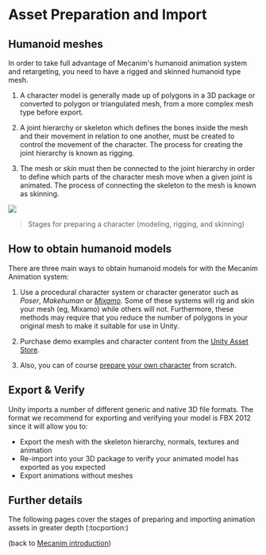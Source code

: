 Asset Preparation and Import
============================


Humanoid meshes
---------------


In order to take full advantage of Mecanim's humanoid animation system and retargeting, you need to have a <span class=keyword>rigged</span> and <span class=keyword>skinned</span> humanoid type mesh.

1. A character <span class=keyword>model</span> is generally made up of polygons in a 3D package or converted to polygon or triangulated mesh, from a more complex mesh type before export.

1. A <span class=keyword>joint hierarchy</span> or <span class=keyword>skeleton</span> which defines the bones inside the mesh and their movement in relation to one another, must be created to control the movement of the character. The process for creating the joint hierarchy is known as <span class=keyword>rigging</span>.

1. The mesh or _skin_ must then be connected to the joint hierarchy in order to define which parts of the character mesh move when a given joint is animated. The process of connecting the skeleton to the mesh is known as <span class=keyword>skinning</span>.

![](http://docwiki.hq.unity3d.com/uploads/Main/Char200.png)  
>   Stages for preparing a character (modeling, rigging, and skinning)

How to obtain humanoid models
-----------------------------


There are three main ways to obtain humanoid models for with the Mecanim Animation system:

1. Use a procedural character system or character generator such as _Poser_, _Makehuman_ or [_Mixamo_](http://www.mixamo.com/.html). Some of these systems will rig and skin your mesh (eg, Mixamo) while others will not. Furthermore, these methods may require that you reduce the number of polygons in your original mesh to make it suitable for use in Unity.

1. Purchase demo examples and character content from the [Unity Asset Store](http://unity3d.com/unity/asset-store/.html).

1. Also, you can of course [prepare your own character](Preparingacharacterfromscratch.html) from scratch.


Export & Verify
---------------


Unity imports a number of different generic and native 3D file formats. The format we recommend for exporting and verifying your model is FBX 2012 since it will allow you to:

* Export the mesh with the skeleton hierarchy, normals, textures and animation
* Re-import into your 3D package to verify your animated model has exported as you expected
* Export animations without meshes

Further details
---------------

The following pages cover the stages of preparing and importing animation assets in greater depth
(:tocportion:)

(back to [Mecanim introduction](MecanimAnimationSystem.html))
